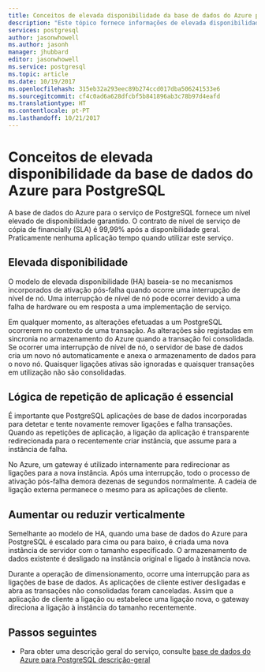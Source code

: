 ```yaml
---
title: Conceitos de elevada disponibilidade da base de dados do Azure para PostgreSQL | Microsoft Docs
description: "Este tópico fornece informações de elevada disponibilidade, quando utilizar a base de dados do Azure para PostgreSQL"
services: postgresql
author: jasonwhowell
ms.author: jasonh
manager: jhubbard
editor: jasonwhowell
ms.service: postgresql
ms.topic: article
ms.date: 10/19/2017
ms.openlocfilehash: 315eb32a293eec89b274ccd017dba506241533e6
ms.sourcegitcommit: cf4c0ad6a628dfcbf5b841896ab3c78b97d4eafd
ms.translationtype: HT
ms.contentlocale: pt-PT
ms.lasthandoff: 10/21/2017
---
```

# <a name="high-availability-concepts-in-azure-database-for-postgresql"></a>Conceitos de elevada disponibilidade da base de dados do Azure para PostgreSQL
A base de dados do Azure para o serviço de PostgreSQL fornece um nível elevado de disponibilidade garantido. O contrato de nível de serviço de cópia de financially (SLA) é 99,99% após a disponibilidade geral. Praticamente nenhuma aplicação tempo quando utilizar este serviço.

## <a name="high-availability"></a>Elevada disponibilidade
O modelo de elevada disponibilidade (HA) baseia-se no mecanismos incorporados de ativação pós-falha quando ocorre uma interrupção de nível de nó. Uma interrupção de nível de nó pode ocorrer devido a uma falha de hardware ou em resposta a uma implementação de serviço.

Em qualquer momento, as alterações efetuadas a um PostgreSQL ocorrerem no contexto de uma transação. As alterações são registadas em sincronia no armazenamento do Azure quando a transação foi consolidada. Se ocorrer uma interrupção de nível de nó, o servidor de base de dados cria um novo nó automaticamente e anexa o armazenamento de dados para o novo nó. Quaisquer ligações ativas são ignoradas e quaisquer transações em utilização não são consolidadas.

## <a name="application-retry-logic-is-essential"></a>Lógica de repetição de aplicação é essencial
É importante que PostgreSQL aplicações de base de dados incorporadas para detetar e tente novamente remover ligações e falha transações. Quando as repetições de aplicação, a ligação da aplicação é transparente redirecionada para o recentemente criar instância, que assume para a instância de falha.

No Azure, um gateway é utilizado internamente para redirecionar as ligações para a nova instância. Após uma interrupção, todo o processo de ativação pós-falha demora dezenas de segundos normalmente. A cadeia de ligação externa permanece o mesmo para as aplicações de cliente.

## <a name="scaling-up-or-down"></a>Aumentar ou reduzir verticalmente
Semelhante ao modelo de HA, quando uma base de dados do Azure para PostgreSQL é escalado para cima ou para baixo, é criada uma nova instância de servidor com o tamanho especificado. O armazenamento de dados existente é desligado na instância original e ligado à instância nova.

Durante a operação de dimensionamento, ocorre uma interrupção para as ligações de base de dados. As aplicações de cliente estiver desligadas e abra as transações não consolidadas foram canceladas. Assim que a aplicação de cliente a ligação ou estabelece uma ligação nova, o gateway direciona a ligação à instância do tamanho recentemente. 

## <a name="next-steps"></a>Passos seguintes
- Para obter uma descrição geral do serviço, consulte [base de dados do Azure para PostgreSQL descrição-geral](overview.md)
